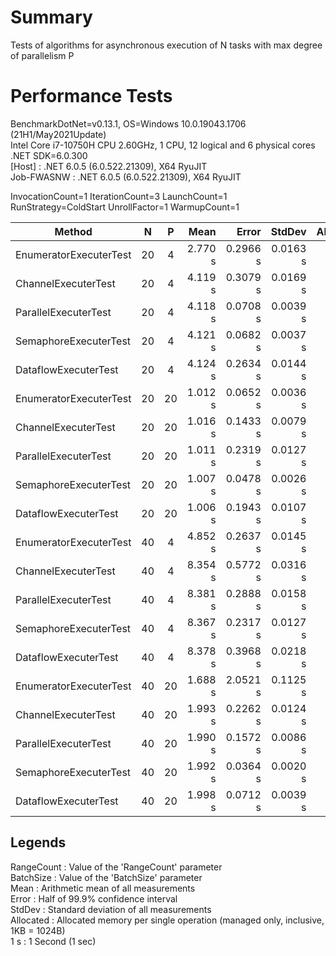 # Summary

Tests of algorithms for asynchronous execution of N tasks with max degree of parallelism P

# Performance Tests

BenchmarkDotNet=v0.13.1, OS=Windows 10.0.19043.1706 (21H1/May2021Update)  
Intel Core i7-10750H CPU 2.60GHz, 1 CPU, 12 logical and 6 physical cores  
.NET SDK=6.0.300  
  [Host]     : .NET 6.0.5 (6.0.522.21309), X64 RyuJIT  
  Job-FWASNW : .NET 6.0.5 (6.0.522.21309), X64 RyuJIT  

InvocationCount=1  IterationCount=3  LaunchCount=1  
RunStrategy=ColdStart  UnrollFactor=1  WarmupCount=1  

|                 Method |  N  |  P  |    Mean |    Error |   StdDev | Allocated |
|----------------------- |:---:|:---:|--------:|---------:|---------:|----------:|
| EnumeratorExecuterTest |  20 |   4 | 2.770 s | 0.2966 s | 0.0163 s |     10 KB |
|    ChannelExecuterTest |  20 |   4 | 4.119 s | 0.3079 s | 0.0169 s |     13 KB |
|   ParallelExecuterTest |  20 |   4 | 4.118 s | 0.0708 s | 0.0039 s |     12 KB |
|  SemaphoreExecuterTest |  20 |   4 | 4.121 s | 0.0682 s | 0.0037 s |     14 KB |
|   DataflowExecuterTest |  20 |   4 | 4.124 s | 0.2634 s | 0.0144 s |     16 KB |
| EnumeratorExecuterTest |  20 |  20 | 1.012 s | 0.0652 s | 0.0036 s |     11 KB |
|    ChannelExecuterTest |  20 |  20 | 1.016 s | 0.1433 s | 0.0079 s |     19 KB |
|   ParallelExecuterTest |  20 |  20 | 1.011 s | 0.2319 s | 0.0127 s |     13 KB |
|  SemaphoreExecuterTest |  20 |  20 | 1.007 s | 0.0478 s | 0.0026 s |     13 KB |
|   DataflowExecuterTest |  20 |  20 | 1.006 s | 0.1943 s | 0.0107 s |     16 KB |
| EnumeratorExecuterTest |  40 |   4 | 4.852 s | 0.2637 s | 0.0145 s |     16 KB |
|    ChannelExecuterTest |  40 |   4 | 8.354 s | 0.5772 s | 0.0316 s |     22 KB |
|   ParallelExecuterTest |  40 |   4 | 8.381 s | 0.2888 s | 0.0158 s |     20 KB |
|  SemaphoreExecuterTest |  40 |   4 | 8.367 s | 0.2317 s | 0.0127 s |     25 KB |
|   DataflowExecuterTest |  40 |   4 | 8.378 s | 0.3968 s | 0.0218 s |     30 KB |
| EnumeratorExecuterTest |  40 |  20 | 1.688 s | 2.0521 s | 0.1125 s |     23 KB |
|    ChannelExecuterTest |  40 |  20 | 1.993 s | 0.2262 s | 0.0124 s |     27 KB |
|   ParallelExecuterTest |  40 |  20 | 1.990 s | 0.1572 s | 0.0086 s |     23 KB |
|  SemaphoreExecuterTest |  40 |  20 | 1.992 s | 0.0364 s | 0.0020 s |     25 KB |
|   DataflowExecuterTest |  40 |  20 | 1.998 s | 0.0712 s | 0.0039 s |     29 KB |

## Legends

RangeCount : Value of the 'RangeCount' parameter  
BatchSize  : Value of the 'BatchSize' parameter  
Mean       : Arithmetic mean of all measurements  
Error      : Half of 99.9% confidence interval  
StdDev     : Standard deviation of all measurements  
Allocated  : Allocated memory per single operation (managed only, inclusive, 1KB = 1024B)  
1 s        : 1 Second (1 sec)

